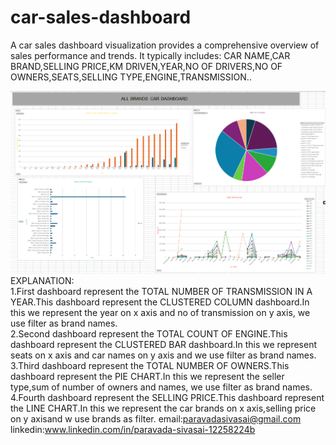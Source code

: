 # car-sales-dashboard
A car sales dashboard visualization provides a comprehensive overview of sales performance and trends. It typically includes:  CAR NAME,CAR BRAND,SELLING PRICE,KM DRIVEN,YEAR,NO OF DRIVERS,NO OF OWNERS,SEATS,SELLING TYPE,ENGINE,TRANSMISSION..

![CAR SALES Dashboard](dashboard.png)
<br/>
EXPLANATION:
<br/>
1.First dashboard represent the TOTAL NUMBER OF TRANSMISSION IN A YEAR.This dashboard represent the CLUSTERED COLUMN dashboard.In this we represent the year on x axis and no of transmission on y axis, we use filter as brand names.
<br/>
2.Second dashboard represent the TOTAL COUNT OF ENGINE.This dashboard represent the CLUSTERED BAR dashboard.In this we represent seats on x axis and car names on y axis and we use filter as brand names.
<br/>
3.Third dashboard represent the TOTAL NUMBER OF OWNERS.This dashboard represent the PIE CHART.In this we represent the seller type,sum of number of owners and names, we use filter as brand names.
<br/>
4.Fourth dashboard represent the SELLING PRICE.This dashboard represent the LINE CHART.In this we represent the car brands on x axis,selling price on y axisand w use brands as filter.
email:paravadasivasai@gmail.com
linkedin:www.linkedin.com/in/paravada-sivasai-12258224b
